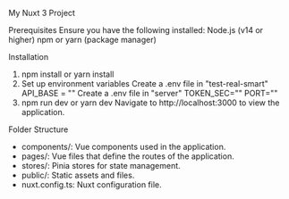 My Nuxt 3 Project

Prerequisites
Ensure you have the following installed:
  Node.js (v14 or higher)
  npm or yarn (package manager)

Installation
  1. npm install or yarn install
  2. Set up environment variables
       Create a .env file in "test-real-smart"
         API_BASE = ""
       Create a .env file in "server"
         TOKEN_SEC=""
         PORT=""
  3. npm run dev or yarn dev
       Navigate to http://localhost:3000 to view the application.

Folder Structure
  - components/: Vue components used in the application.
  - pages/: Vue files that define the routes of the application.
  - stores/: Pinia stores for state management.
  - public/: Static assets and files.
  - nuxt.config.ts: Nuxt configuration file.
